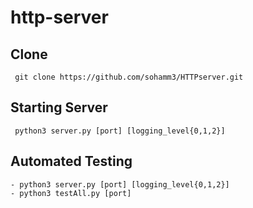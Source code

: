 # http-server


## Clone
```
 git clone https://github.com/sohamm3/HTTPserver.git
```
## Starting Server
```
 python3 server.py [port] [logging_level{0,1,2}]
```
## Automated Testing
```
- python3 server.py [port] [logging_level{0,1,2}]
- python3 testAll.py [port]
```
